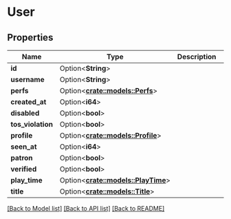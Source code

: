 # User

## Properties

Name | Type | Description | Notes
------------ | ------------- | ------------- | -------------
**id** | Option<**String**> |  | [optional]
**username** | Option<**String**> |  | [optional]
**perfs** | Option<[**crate::models::Perfs**](Perfs.md)> |  | [optional]
**created_at** | Option<**i64**> |  | [optional]
**disabled** | Option<**bool**> |  | [optional]
**tos_violation** | Option<**bool**> |  | [optional]
**profile** | Option<[**crate::models::Profile**](Profile.md)> |  | [optional]
**seen_at** | Option<**i64**> |  | [optional]
**patron** | Option<**bool**> |  | [optional]
**verified** | Option<**bool**> |  | [optional]
**play_time** | Option<[**crate::models::PlayTime**](PlayTime.md)> |  | [optional]
**title** | Option<[**crate::models::Title**](Title.md)> |  | [optional]

[[Back to Model list]](../README.md#documentation-for-models) [[Back to API list]](../README.md#documentation-for-api-endpoints) [[Back to README]](../README.md)


